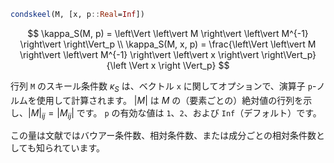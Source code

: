 ```julia
condskeel(M, [x, p::Real=Inf])
```

$$
\kappa_S(M, p) = \left\Vert \left\vert M \right\vert \left\vert M^{-1} \right\vert \right\Vert_p \\
\kappa_S(M, x, p) = \frac{\left\Vert \left\vert M \right\vert \left\vert M^{-1} \right\vert \left\vert x \right\vert \right\Vert_p}{\left \Vert x \right \Vert_p}
$$

行列 `M` のスキール条件数 $\kappa_S$ は、ベクトル `x` に関してオプションで、演算子 `p`-ノルムを使用して計算されます。 $\left\vert M \right\vert$ は $M$ の（要素ごとの）絶対値の行列を示し、$\left\vert M \right\vert_{ij} = \left\vert M_{ij} \right\vert$ です。 `p` の有効な値は `1`、`2`、および `Inf`（デフォルト）です。

この量は文献ではバウアー条件数、相対条件数、または成分ごとの相対条件数としても知られています。
